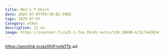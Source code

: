 ```yaml
---
title: Men's T-Shirt
date: 2025-07-07T09:39:02.598Z
tags: 2025-07-07
Category: other
description: 11.xx
image: https://scontent.fccu25-1.fna.fbcdn.net/v/t39.30808-6/517442634_122133744104734172_3390671768849959861_n.jpg?stp=dst-jpg_p526x296_tt6&_nc_cat=105&ccb=1-7&_nc_sid=aa7b47&_nc_ohc=e6eXzhJ39E0Q7kNvwF5mPLd&_nc_oc=AdmKwbxdSCr4cwI729lJgb1CeD6X_zZN8Gs28LcVPYqdJ_ziNJWQcle0FzIfpzonXzY&_nc_zt=23&_nc_ht=scontent.fccu25-1.fna&_nc_gid=pgog9TnRsIiWC7sbHMIywQ&oh=00_AfRS-5977u0WUotHLTtd_veRskKVAaQ9sti8mogPnqrdOg&oe=68714CF0
---
```

https://amzlink.to/az0hIFnotkf7b ad